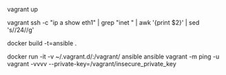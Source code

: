 vagrant up

vagrant ssh -c "ip a show eth1" | grep "inet " | awk '{print $2}' | sed 's/\/24//g'

docker build -t=ansible .

docker run -it -v ~/.vagrant.d/:/vagrant/ ansible ansible vagrant -m ping -u vagrant -vvvv --private-key=/vagrant/insecure_private_key

